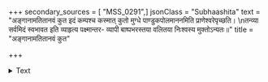 +++
secondary_sources = [ "MSS_0291",]
jsonClass = "Subhaashita"
text = "अङ्गानामतितानवं कुत इदं कम्पश्च कस्मात् कुतो मुग्धे पाण्डुकपोलमाननमिति प्राणेश्वरेपृच्छति।  \nतन्व्या सर्वमिदं स्वभावत इति व्याहृत्य पक्ष्मान्तर- व्यापी बाष्पभरस्तया वलितया निःश्वस्य मुक्तोऽन्यतः॥"
title = "अङ्गानामतितानवं कुत"

+++

<details><summary>Text</summary>

अङ्गानामतितानवं कुत इदं कम्पश्च कस्मात् कुतो मुग्धे पाण्डुकपोलमाननमिति प्राणेश्वरेपृच्छति।  
तन्व्या सर्वमिदं स्वभावत इति व्याहृत्य पक्ष्मान्तर- व्यापी बाष्पभरस्तया वलितया निःश्वस्य मुक्तोऽन्यतः॥
</details>
